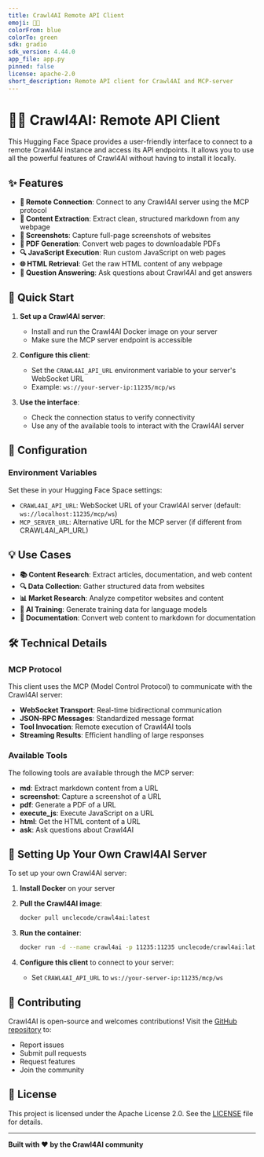 ```yaml
---
title: Crawl4AI Remote API Client
emoji: 🚀🤖
colorFrom: blue
colorTo: green
sdk: gradio
sdk_version: 4.44.0
app_file: app.py
pinned: false
license: apache-2.0
short_description: Remote API client for Crawl4AI and MCP-server
---
```


# 🚀🤖 Crawl4AI: Remote API Client

This Hugging Face Space provides a user-friendly interface to connect to a remote Crawl4AI instance and access its API endpoints. It allows you to use all the powerful features of Crawl4AI without having to install it locally.

## ✨ Features

- **🔌 Remote Connection**: Connect to any Crawl4AI server using the MCP protocol
- **📄 Content Extraction**: Extract clean, structured markdown from any webpage
- **📸 Screenshots**: Capture full-page screenshots of websites
- **📑 PDF Generation**: Convert web pages to downloadable PDFs
- **🔍 JavaScript Execution**: Run custom JavaScript on web pages
- **🌐 HTML Retrieval**: Get the raw HTML content of any webpage
- **💬 Question Answering**: Ask questions about Crawl4AI and get answers

## 🚀 Quick Start

1. **Set up a Crawl4AI server**:
   - Install and run the Crawl4AI Docker image on your server
   - Make sure the MCP server endpoint is accessible

2. **Configure this client**:
   - Set the `CRAWL4AI_API_URL` environment variable to your server's WebSocket URL
   - Example: `ws://your-server-ip:11235/mcp/ws`

3. **Use the interface**:
   - Check the connection status to verify connectivity
   - Use any of the available tools to interact with the Crawl4AI server

## 🔧 Configuration

### Environment Variables

Set these in your Hugging Face Space settings:

- `CRAWL4AI_API_URL`: WebSocket URL of your Crawl4AI server (default: `ws://localhost:11235/mcp/ws`)
- `MCP_SERVER_URL`: Alternative URL for the MCP server (if different from CRAWL4AI_API_URL)

## 💡 Use Cases

- **📚 Content Research**: Extract articles, documentation, and web content
- **🔍 Data Collection**: Gather structured data from websites
- **📊 Market Research**: Analyze competitor websites and content
- **🤖 AI Training**: Generate training data for language models
- **📖 Documentation**: Convert web content to markdown for documentation

## 🛠️ Technical Details

### MCP Protocol

This client uses the MCP (Model Control Protocol) to communicate with the Crawl4AI server:

- **WebSocket Transport**: Real-time bidirectional communication
- **JSON-RPC Messages**: Standardized message format
- **Tool Invocation**: Remote execution of Crawl4AI tools
- **Streaming Results**: Efficient handling of large responses

### Available Tools

The following tools are available through the MCP server:

- **md**: Extract markdown content from a URL
- **screenshot**: Capture a screenshot of a URL
- **pdf**: Generate a PDF of a URL
- **execute_js**: Execute JavaScript on a URL
- **html**: Get the HTML content of a URL
- **ask**: Ask questions about Crawl4AI

## 🔌 Setting Up Your Own Crawl4AI Server

To set up your own Crawl4AI server:

1. **Install Docker** on your server

2. **Pull the Crawl4AI image**:
   ```bash
   docker pull unclecode/crawl4ai:latest
   ```

3. **Run the container**:
   ```bash
   docker run -d --name crawl4ai -p 11235:11235 unclecode/crawl4ai:latest
   ```

4. **Configure this client** to connect to your server:
   - Set `CRAWL4AI_API_URL` to `ws://your-server-ip:11235/mcp/ws`

## 🤝 Contributing

Crawl4AI is open-source and welcomes contributions! Visit the [GitHub repository](https://github.com/unclecode/crawl4ai) to:

- Report issues
- Submit pull requests
- Request features
- Join the community

## 📄 License

This project is licensed under the Apache License 2.0. See the [LICENSE](https://github.com/unclecode/crawl4ai/blob/main/LICENSE) file for details.

---

**Built with ❤️ by the Crawl4AI community**